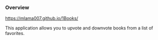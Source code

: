 ### Overview
https://mlama007.github.io/1Books/

This application allows you to upvote and downvote books from a list of favorites.
